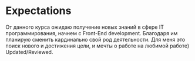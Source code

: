# Expectations
От данного курса ожидаю получение новых знаний в сфере IT программирования, начнем c Front-End development. Благодаря им планирую сменить кардинально свой род деятельности. Для меня это поиск нового и достижения цели, и мечты о работе на любимой работе)
Updated/Reviewed.
